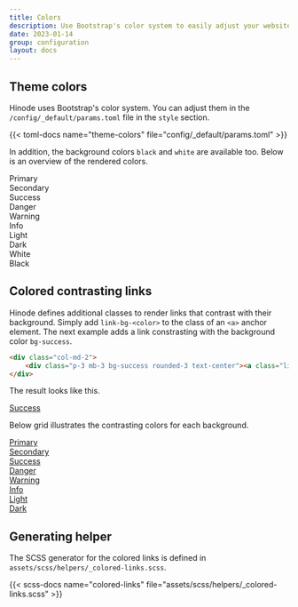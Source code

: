```yaml
---
title: Colors
description: Use Bootstrap's color system to easily adjust your website's colors.
date: 2023-01-14
group: configuration
layout: docs
---
```


## Theme colors

Hinode uses Bootstrap's color system. You can adjust them in the `/config/_default/params.toml` file in the `style` section.

{{< toml-docs name="theme-colors" file="config/_default/params.toml" >}}

In addition, the background colors `black` and `white` are available too. Below is an overview of the rendered colors.

<div class="row">
    <div class="col-md-4">
        <div class="p-3 mb-3 text-bg-primary rounded-3">Primary</div>
    </div>
    <div class="col-md-4">
        <div class="p-3 mb-3 text-bg-secondary rounded-3">Secondary</div>
    </div>
    <div class="col-md-4">
        <div class="p-3 mb-3 text-bg-success rounded-3">Success</div>
    </div>
    <div class="col-md-4">
        <div class="p-3 mb-3 text-bg-danger rounded-3">Danger</div>
    </div>
    <div class="col-md-4">
        <div class="p-3 mb-3 text-bg-warning rounded-3">Warning</div>
    </div>
    <div class="col-md-4">
        <div class="p-3 mb-3 text-bg-info rounded-3">Info</div>
    </div>
    <div class="col-md-4">
        <div class="p-3 mb-3 text-bg-light rounded-3">Light</div>
    </div>
    <div class="col-md-4">
        <div class="p-3 mb-3 text-bg-dark rounded-3">Dark</div>
    </div>
    <div class="col-md-4">
        <div class="p-3 mb-3 text-bg-white rounded-3">White</div>
    </div>
    <div class="col-md-4">
        <div class="p-3 mb-3 bg-black text-white rounded-3">Black</div>
    </div>
</div>

## Colored contrasting links

Hinode defines additional classes to render links that contrast with their background. Simply add `link-bg-<color>` to the class of an `<a>` anchor element. The next example adds a link constrasting with the background color `bg-success`.

```html
<div class="col-md-2">
    <div class="p-3 mb-3 bg-success rounded-3 text-center"><a class="link-bg-success" href="#">Success</a></div>
</div>
```

The result looks like this.

<div class="col-md-2">
    <div class="p-3 mb-3 bg-success rounded-3 text-center"><a class="link-bg-success" href="#">Success</a></div>
</div>

Below grid illustrates the contrasting colors for each background.

<div class="row">
    <div class="col-md-4">
        <div class="p-3 mb-3 bg-primary rounded-3"><a class="link-bg-primary" href="#">Primary</a></div>
    </div>
    <div class="col-md-4">
        <div class="p-3 mb-3 bg-secondary rounded-3"><a class="link-bg-secondary" href="#">Secondary</a></div>
    </div>
    <div class="col-md-4">
        <div class="p-3 mb-3 bg-success rounded-3"><a class="link-bg-success" href="#">Success</a></div>
    </div>
    <div class="col-md-4">
        <div class="p-3 mb-3 bg-danger rounded-3"><a class="link-bg-danger" href="#">Danger</a></div>
    </div>
    <div class="col-md-4">
        <div class="p-3 mb-3 bg-warning rounded-3"><a class="link-bg-warning" href="#">Warning</a></div>
    </div>
    <div class="col-md-4">
        <div class="p-3 mb-3 bg-info rounded-3"><a class="link-bg-info" href="#">Info</a></div>
    </div>
    <div class="col-md-4">
        <div class="p-3 mb-3 bg-light rounded-3"><a class="link-bg-light" href="#">Light</a></div>
    </div>
    <div class="col-md-4">
        <div class="p-3 mb-3 bg-dark rounded-3"><a class="link-bg-dark" href="#">Dark</a></div>
    </div>
</div>

## Generating helper

The SCSS generator for the colored links is defined in `assets/scss/helpers/_colored-links.scss`.

{{< scss-docs name="colored-links" file="assets/scss/helpers/_colored-links.scss" >}}
